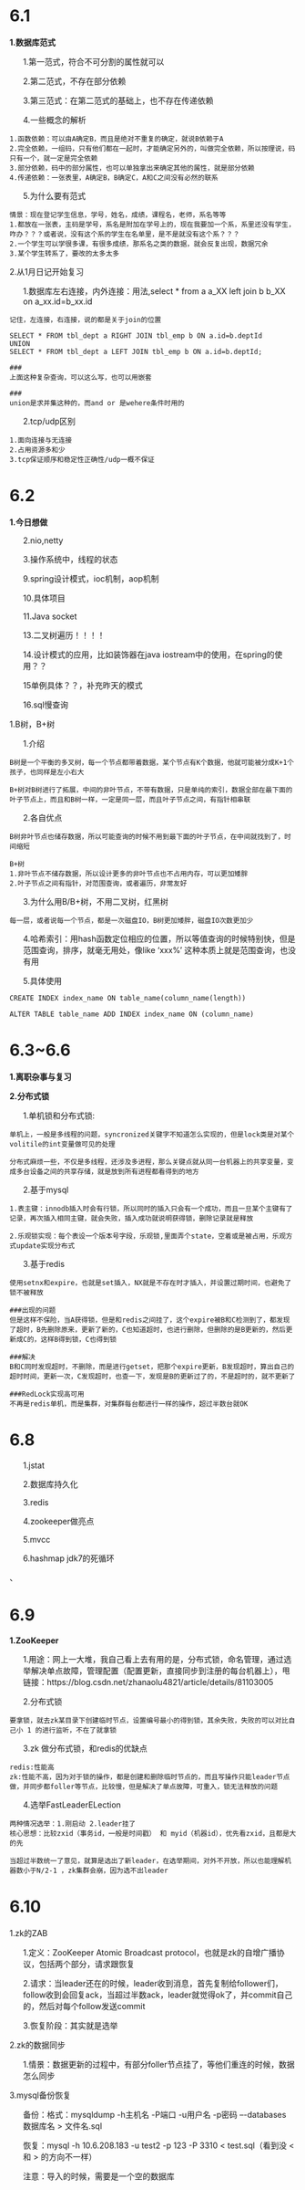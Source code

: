 <h1>6.1</h1>

**1.数据库范式**
<ul>1.第一范式，符合不可分割的属性就可以</ul>
<ul>2.第二范式，不存在部分依赖</ul>
<ul>3.第三范式：在第二范式的基础上，也不存在传递依赖</ul>
<ul>4.一些概念的解析</ul>

	1.函数依赖：可以由A确定B，而且是绝对不重复的确定，就说B依赖于A
	2.完全依赖，一组码，只有他们都在一起时，才能确定另外的，叫做完全依赖，所以按理说，码只有一个，就一定是完全依赖
	3.部分依赖，码中的部分属性，也可以单独拿出来确定其他的属性，就是部分依赖
	4.传递依赖：一张表里，A确定B，B确定C，A和C之间没有必然的联系
<ul>5.为什么要有范式</ul>

	情景：现在登记学生信息，学号，姓名，成绩，课程名，老师，系名等等
	1.都放在一张表，主码是学号，系名是附加在学号上的，现在我要加一个系，系里还没有学生，咋办？？？或者说，没有这个系的学生在名单里，是不是就没有这个系？？？
	2.一个学生可以学很多课，有很多成绩，那系名之类的数据，就会反复出现，数据冗余
	3.某个学生转系了，要改的太多太多


2.从1月日记开始复习
<ul>1.数据库左右连接，内外连接：用法,select * from a a_XX left join b b_XX on a_xx.id=b_xx.id</ul>

	记住，左连接，右连接，说的都是关于join的位置

	SELECT * FROM tbl_dept a RIGHT JOIN tbl_emp b ON a.id=b.deptId 
	UNION 
	SELECT * FROM tbl_dept a LEFT JOIN tbl_emp b ON a.id=b.deptId;

	###
	上面这种复杂查询，可以这么写，也可以用嵌套

	###
	union是求并集这种的，而and or 是wehere条件时用的
<ul>2.tcp/udp区别</ul>

	1.面向连接与无连接
	2.占用资源多和少
	3.tcp保证顺序和稳定性正确性/udp一概不保证



<h1>6.2</h1>

**1.今日想做**
<ul>2.nio,netty</ul>
<ul>3.操作系统中，线程的状态</ul>
<ul>9.spring设计模式，ioc机制，aop机制</ul>
<ul>10.具体项目</ul>
<ul>11.Java socket</ul> 
<ul>13.二叉树遍历！！！！</ul>
<ul>14.设计模式的应用，比如装饰器在java iostream中的使用，在spring的使用？？</ul>
<ul>15单例具体？？，补充昨天的模式</ul>
<ul>16.sql慢查询</ul>

1.B树，B+树
<ul>1.介绍</ul>

	B树是一个平衡的多叉树，每一个节点都带着数据，某个节点有K个数据，他就可能被分成K+1个孩子，也同样是左小右大

	B+树对B树进行了拓展，中间的非叶节点，不带有数据，只是单纯的索引，数据全部在最下面的叶子节点上，而且和B树一样，一定是同一层，而且叶子节点之间，有指针相串联
<ul>2.各自优点</ul>

	B树非叶节点也储存数据，所以可能查询的时候不用到最下面的叶子节点，在中间就找到了，时间缩短

	B+树
	1.非叶节点不储存数据，所以设计更多的非叶节点也不占用内存，可以更加矮胖
	2.叶子节点之间有指针，对范围查询，或者遍历，非常友好
<ul>3.为什么用B/B+树，不用二叉树，红黑树</ul>

	每一层，或者说每一个节点，都是一次磁盘IO，B树更加矮胖，磁盘IO次数更加少

<ul>4.哈希索引：用hash函数定位相应的位置，所以等值查询的时候特别快，但是范围查询，排序，就毫无用处，像like ‘xxx%’  这种本质上就是范围查询，也没有用</ul>
<ul>5.具体使用</ul>

	CREATE INDEX index_name ON table_name(column_name(length))  
  
	ALTER TABLE table_name ADD INDEX index_name ON (column_name)  


<h1>6.3~6.6</h1>

**1.离职杂事与复习**


**2.分布式锁**
<ul>1.单机锁和分布式锁:</ul>

	单机上，一般是多线程的问题，syncronized关键字不知道怎么实现的，但是lock类是对某个volitile的int变量做可见的处理

	分布式麻烦一些，不仅是多线程，还涉及多进程，那么关键点就从同一台机器上的共享变量，变成多台设备之间的共享存储，就是放到所有进程都看得到的地方
<ul>2.基于mysql</ul>

	1.表主键：innodb插入时会有行锁，所以同时的插入只会有一个成功，而且一旦某个主键有了记录，再次插入相同主键，就会失败，插入成功就说明获得锁，删除记录就是释放

	2.乐观锁实现：每个表设一个版本号字段，乐观锁,里面弄个state，空着或是被占用，乐观方式update实现分布式
<ul>3.基于redis</ul>

	使用setnx和expire，也就是set插入，NX就是不存在时才插入，并设置过期时间，也避免了锁不被释放

	###出现的问题
	但是这样不保险，当A获得锁，但是和redis之间挂了，这个expire被B和C检测到了，都发现了超时，B先删除原来，更新了新的，C也知道超时，也进行删除，但删除的是B更新的，然后更新成C的，这样B得到锁，C也得到锁

	###解决
	B和C同时发现超时，不删除，而是进行getset，把那个expire更新，B发现超时，算出自己的超时时间，更新一次，C发现超时，也查一下，发现是B的更新过了的，不是超时的，就不更新了

	###RedLock实现高可用
	不再是redis单机，而是集群，对集群每台都进行一样的操作，超过半数台就OK

	

<h1>6.8</h1>
<ul>1.jstat</ul>
<ul>2.数据库持久化</ul>
<ul>3.redis</ul>
<ul>4.zookeeper做亮点</ul>
<ul>5.mvcc</ul>
<ul>6.hashmap jdk7的死循环</ul>
、

<h1>6.9</h1>

**1.ZooKeeper**
<ul>1.用途：网上一大堆，我自己看上去有用的是，分布式锁，命名管理，通过选举解决单点故障，管理配置（配置更新，直接同步到注册的每台机器上），甩链接：https://blog.csdn.net/zhanaolu4821/article/details/81103005</ul>
<ul>2.分布式锁</ul>

	要拿锁，就去zk某目录下创建临时节点，设置编号最小的得到锁，其余失败，失败的可以对比自己小 1 的进行监听，不在了就拿锁
<ul>3.zk 做分布式锁，和redis的优缺点</ul>

	redis:性能高
	zk:性能不高，因为对于锁的操作，都是创建和删除临时节点的，而且写操作只能leader节点做，并同步都foller等节点，比较慢，但是解决了单点故障，可重入，锁无法释放的问题

<ul>4.选举FastLeaderELection</ul>

	两种情况选举：1.刚启动 2.leader挂了
	核心思想：比较zxid（事务id，一般是时间戳） 和 myid（机器id），优先看zxid，且都是大的先

	当超过半数统一了意见，就算是选出了新leader，在选举期间，对外不开放，所以也能理解机器数小于N/2-1 ，zk集群会崩，因为选不出leader

<h1>6.10</h1>

1.zk的ZAB
<ul>1.定义：ZooKeeper Atomic Broadcast protocol，也就是zk的自增广播协议，包括两个部分，请求跟恢复</ul>
<ul>2.请求：当leader还在的时候，leader收到消息，首先复制给follower们，follow收到会回复ack，当超过半数ack，leader就觉得ok了，并commit自己的，然后对每个follow发送commit</ul>
<ul>3.恢复阶段：其实就是选举</ul>

2.zk的数据同步
<ul>1.情景：数据更新的过程中，有部分foller节点挂了，等他们重连的时候，数据怎么同步</ul>
<ul></ul>

3.mysql备份恢复
<ul>备份：格式：mysqldump -h主机名  -P端口 -u用户名 -p密码 –-databases 数据库名 > 文件名.sql </ul>
<ul>恢复：mysql -h 10.6.208.183 -u test2 -p 123  -P 3310 < test.sql（看到没 < 和 > 的方向不一样）</ul>
<ul>注意：导入的时候，需要是一个空的数据库</ul>

<ul></ul>
<ul></ul>
<ul></ul>


<ul></ul>
<ul></ul>
<ul></ul>